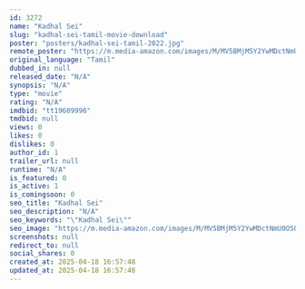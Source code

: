 ```yaml
---
id: 3272
name: "Kadhal Sei"
slug: "kadhal-sei-tamil-movie-download"
poster: "posters/kadhal-sei-tamil-2022.jpg"
remote_poster: "https://m.media-amazon.com/images/M/MV5BMjM5Y2YwMDctNmU0OS00Y2FkLTkxNjUtYTRmZjAxYjAzZDQyXkEyXkFqcGdeQXVyMzMxMDUzNTk@._V1_SX300.jpg"
original_language: "Tamil"
dubbed_in: null
released_date: "N/A"
synopsis: "N/A"
type: "movie"
rating: "N/A"
imdbid: "tt19609996"
tmdbid: null
views: 0
likes: 0
dislikes: 0
author_id: 1
trailer_url: null
runtime: "N/A"
is_featured: 0
is_active: 1
is_comingsoon: 0
seo_title: "Kadhal Sei"
seo_description: "N/A"
seo_keywords: "\"Kadhal Sei\""
seo_image: "https://m.media-amazon.com/images/M/MV5BMjM5Y2YwMDctNmU0OS00Y2FkLTkxNjUtYTRmZjAxYjAzZDQyXkEyXkFqcGdeQXVyMzMxMDUzNTk@._V1_SX300.jpg"
screenshots: null
redirect_to: null
social_shares: 0
created_at: 2025-04-18 16:57:48
updated_at: 2025-04-18 16:57:48
---
```


